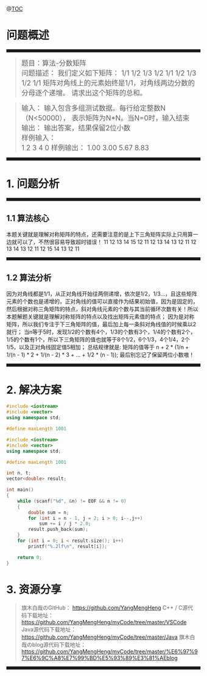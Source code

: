 
@[TOC](算法-分数矩阵 )
# 问题概述
<hr style=" border:solid; width:100%; height:2px;" color=#000000 size=1">

> <font size=4>题目：算法-分数矩阵<br />
> 问题描述：
	我们定义如下矩阵：
	1/1 1/2 1/3
	1/2 1/1 1/2
	1/3 1/2 1/1
	矩阵对角线上的元素始终是1/1，对角线两边分数的分母逐个递增。
	请求出这个矩阵的总和。
</font>

> <font size=4>输入：
	输入包含多组测试数据。每行给定整数N（N<50000），
	表示矩阵为N*N。当N=0时，输入结束
> 输出：
	输出答案，结果保留2位小数	
> 样例输入： 	
> 1
	2
	3
	4
	0
> 样例输出： 
> 1.00
	3.00
	5.67
	8.83 
</font>
<hr style=" border:solid; width:100%; height:2px;" color=#000000 size=1">

# 1. 问题分析


<hr style=" border:solid; width:100%; height:2px;" color=#000000 size=1">

## 1.1 算法核心
本题关键就是理解对称矩阵的特点，还需要注意的是上下三角矩阵实际上只用算一边就可以了，不然很容易导致超时错误！
	11 12 13 14 15
	12 11 12 13 14
	13 12 11 12 13
	14 13 12 11 12
	15 14 13 12 11

<hr style=" border:solid; width:100%; height:2px;" color=#000000 size=1">

## 1.2 算法分析
因为对角线都是1/1，从正对角线开始往两侧递增，依次是1/2，1/3...，且这些矩阵元素的个数也是递增的，正对角线的值可以直接作为结果初始值，因为是固定的，然后根据对称三角矩阵的特点，斜对角线元素的个数与其当前循环次数有关！所以本题解题关键就是理解对称矩阵的特点以及找出矩阵元素值的特点；
因为是对称矩阵，所以我们专注于下三角矩阵的值，最后加上每一条斜对角线值的时候乘以2就行；
当n等于5时，发现1/2的个数有4个，1/3的个数有3个，1/4的个数有2个，1/5的个数有1个，所以下三角矩阵的值也就等于8个1/2，6个1/3，4个1/4，2个1/5，以及正对角线固定值5相加；
总结规律就是:
矩阵的值等于
n + 2 * (1/n + 1/(n - 1) * 2 + 1/(n - 2) * 3 + ... + 1/2 * (n - 1));
最后别忘记了保留两位小数嗷！

<hr style=" border:solid; width:100%; height:2px;" color=#000000 size=1">

# 2. 解决方案

```cpp
#include <iostream>
#include <vector>
using namespace std;

#define maxLength 1001

#include <iostream>
#include <vector>
using namespace std;

#define maxLength 1001

int n, t;
vector<double> result;

int main()
{
	while (scanf("%d", &n) != EOF && n != 0)
	{
		double sum = n;
		for (int i = n - 1, j = 2; i > 0; i--,j++)
			sum += i / j * 2.0;
		result.push_back(sum);
	}
	for (int i = 0; i < result.size(); i++)
		printf("%.2lf\n", result[i]);

	return 0;
}
```

# 3. 资源分享
> 旗木白哉のGitHub：
> https://github.com/YangMengHeng
> C++ / C源代码下载地址：
> https://github.com/YangMengHeng/myCode/tree/master/VSCode
> Java源代码下载地址：
> https://github.com/YangMengHeng/myCode/tree/master/Java
> 旗木白哉のblog源代码下载地址：
>https://github.com/YangMengHeng/myCode/tree/master/%E6%97%97%E6%9C%A8%E7%99%BD%E5%93%89%E3%81%AEblog

<hr style=" border:solid; width:100%; height:2px;" color=#000000 size=1">

